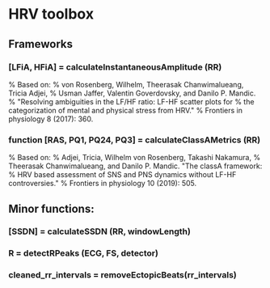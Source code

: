 # HRV toolbox

## Frameworks
### [LFiA, HFiA] = calculateInstantaneousAmplitude (RR)
% Based on: 
% von Rosenberg, Wilhelm, Theerasak Chanwimalueang, Tricia Adjei, 
% Usman Jaffer, Valentin Goverdovsky, and Danilo P. Mandic. 
% "Resolving ambiguities in the LF/HF ratio: LF-HF scatter plots for 
% the categorization of mental and physical stress from HRV." 
% Frontiers in physiology 8 (2017): 360.

### function [RAS, PQ1, PQ24, PQ3] = calculateClassAMetrics (RR)
% Based on:
% Adjei, Tricia, Wilhelm von Rosenberg, Takashi Nakamura, 
% Theerasak Chanwimalueang, and Danilo P. Mandic. "The classA framework: 
% HRV based assessment of SNS and PNS dynamics without LF-HF controversies."
% Frontiers in physiology 10 (2019): 505.


## Minor functions:
### [SSDN] = calculateSSDN (RR, windowLength)
### R = detectRPeaks (ECG, FS, detector)
### cleaned_rr_intervals = removeEctopicBeats(rr_intervals)
